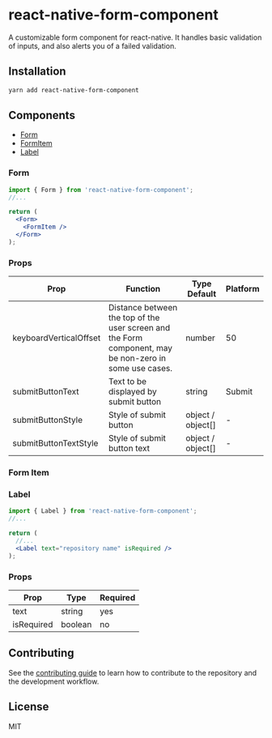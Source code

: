 # react-native-form-component

A customizable form component for react-native. It handles basic validation of inputs, and also alerts you of a failed validation.

## Installation

```sh
yarn add react-native-form-component
```

## Components

- [Form](#form)
- [FormItem](#form-item)
- [Label](#label)

### Form

```jsx
import { Form } from 'react-native-form-component';
//...

return (
  <Form>
    <FormItem />
  </Form>
);
```

### Props

| Prop                   | Function                                                                                               | Type Default      | Platform |
| ---------------------- | ------------------------------------------------------------------------------------------------------ | ----------------- | -------- |
| keyboardVerticalOffset | Distance between the top of the user screen and the Form component, may be non-zero in some use cases. | number            | 50       | iOS |
| submitButtonText       | Text to be displayed by submit button                                                                  | string            | Submit   | All |
| submitButtonStyle      | Style of submit button                                                                                 | object / object[] | -        | All |
| submitButtonTextStyle  | Style of submit button text                                                                            | object / object[] | -        | All |

### Form Item

### Label

```jsx
import { Label } from 'react-native-form-component';
//...

return (
  //...
  <Label text="repository name" isRequired />
);
```

### Props

| Prop       | Type    | Required |
| ---------- | ------- | -------- |
| text       | string  | yes      |
| isRequired | boolean | no       |

## Contributing

See the [contributing guide](CONTRIBUTING.md) to learn how to contribute to the repository and the development workflow.

## License

MIT

